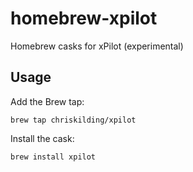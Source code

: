 # homebrew-xpilot

Homebrew casks for xPilot (experimental)

## Usage

Add the Brew tap:

```shell
brew tap chriskilding/xpilot
```

Install the cask:

```shell
brew install xpilot
```